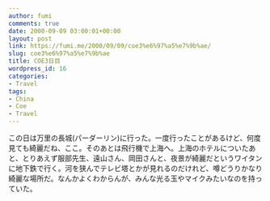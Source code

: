 ```yaml
---
author: fumi
comments: true
date: 2000-09-09 03:00:01+00:00
layout: post
link: https://fumi.me/2000/09/09/coe3%e6%97%a5%e7%9b%ae/
slug: coe3%e6%97%a5%e7%9b%ae
title: COE3日目
wordpress_id: 16
categories:
- Travel
tags:
- China
- Coe
- Travel
---
```


この日は万里の長城(パーダーリン)に行った。一度行ったことがあるけど、何度見ても綺麗だね、ここ。そのあとは飛行機で上海へ。上海のホテルについたあと、とりあえず服部先生、遠山さん、岡田さんと、夜景が綺麗だというワイタンに地下鉄で行く。河を狭んでテレビ塔とかが見れるのだけれど、噂どうりかなり綺麗な場所だ。なんかよくわからんが、みんな光る玉やマイクみたいなのを持っていた。
